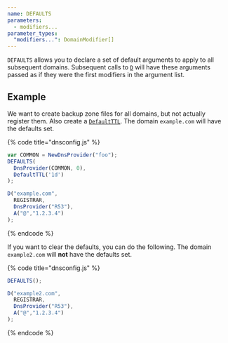 ```yaml
---
name: DEFAULTS
parameters:
  - modifiers...
parameter_types:
  "modifiers...": DomainModifier[]
---
```


`DEFAULTS` allows you to declare a set of default arguments to apply to all subsequent domains. Subsequent calls to [`D`](D.md) will have these
arguments passed as if they were the first modifiers in the argument list.

## Example

We want to create backup zone files for all domains, but not actually register them. Also create a [`DefaultTTL`](../domain_modifier_functions/DefaultTTL.md).
The domain `example.com` will have the defaults set.

{% code title="dnsconfig.js" %}
```javascript
var COMMON = NewDnsProvider("foo");
DEFAULTS(
  DnsProvider(COMMON, 0),
  DefaultTTL('1d')
);

D("example.com",
  REGISTRAR,
  DnsProvider("R53"),
  A("@","1.2.3.4")
);
```
{% endcode %}

If you want to clear the defaults, you can do the following.
The domain `example2.com` will **not** have the defaults set.

{% code title="dnsconfig.js" %}
```javascript
DEFAULTS();

D("example2.com",
  REGISTRAR,
  DnsProvider("R53"),
  A("@","1.2.3.4")
);
```
{% endcode %}
